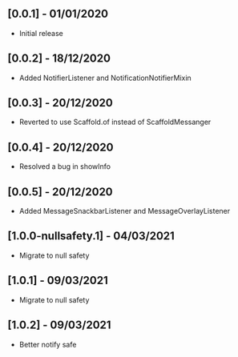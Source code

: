 ## [0.0.1] - 01/01/2020
* Initial release

## [0.0.2] - 18/12/2020
* Added NotifierListener and NotificationNotifierMixin

## [0.0.3] - 20/12/2020
* Reverted to use Scaffold.of instead of ScaffoldMessanger

## [0.0.4] - 20/12/2020
* Resolved a bug in showInfo

## [0.0.5] - 20/12/2020
* Added MessageSnackbarListener and MessageOverlayListener

## [1.0.0-nullsafety.1] - 04/03/2021
* Migrate to null safety

## [1.0.1] - 09/03/2021
* Migrate to null safety

## [1.0.2] - 09/03/2021
* Better notify safe
